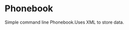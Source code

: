 # Phonebook
Simple command line Phonebook.Uses XML to store data.
<src img="http://i.imgur.com/H8nQwvL.png" height=400 width = 550>
